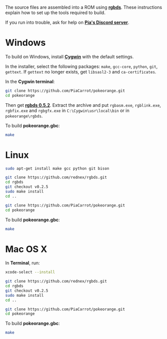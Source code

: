 The source files are assembled into a ROM using [**rgbds**](https://github.com/rednex/rgbds).
These instructions explain how to set up the tools required to build.

If you run into trouble, ask for help on [**Pia's Discord server**](https://discord.gg/UKTyj3t).


# Windows

To build on Windows, install [**Cygwin**](http://cygwin.com/install.html) with the default settings.

In the installer, select the following packages: `make`, `gcc-core`, `python`, `git`, `gettext`.
If `gettext` no longer exists, get `libsasl2-3` and `ca-certificates`.

In the **Cygwin terminal**:

```bash
git clone https://github.com/PiaCarrot/pokeorange.git
cd pokeorange
```

Then get [**rgbds 0.5.2**](https://github.com/rednex/rgbds/releases/). Extract the archive and put `rgbasm.exe`, `rgblink.exe`, `rgbfix.exe` and `rgbgfx.exe` in `C:\Cygwin\usr\local\bin` or in `pokeorange\rgbds`.

To build **pokeorange.gbc**:

```bash
make
```


# Linux

```bash
sudo apt-get install make gcc python git bison

git clone https://github.com/rednex/rgbds.git
cd rgbds
git checkout v0.2.5
sudo make install
cd ..

git clone https://github.com/PiaCarrot/pokeorange.git
cd pokeorange
```

To build **pokeorange.gbc**:

```bash
make
```


# Mac OS X

In **Terminal**, run:

```bash
xcode-select --install

git clone https://github.com/rednex/rgbds.git
cd rgbds
git checkout v0.2.5
sudo make install
cd ..

git clone https://github.com/PiaCarrot/pokeorange.git
cd pokeorange
```

To build **pokeorange.gbc**:

```bash
make
```
